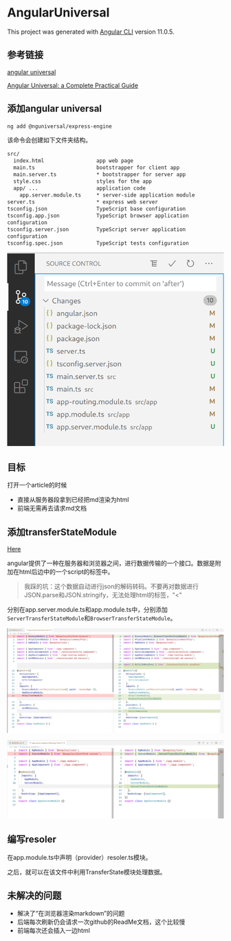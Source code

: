 # AngularUniversal

This project was generated with [Angular CLI](https://github.com/angular/angular-cli) version 11.0.5.

## 参考链接

[angular universal](https://angular.cn/guide/universal)

[Angular Universal: a Complete Practical Guide](https://blog.angular-university.io/angular-universal/)

## 添加angular universal

`ng add @nguniversal/express-engine`

该命令会创建如下文件夹结构。


```
src/
  index.html                 app web page
  main.ts                    bootstrapper for client app
  main.server.ts             * bootstrapper for server app
  style.css                  styles for the app
  app/ ...                   application code
    app.server.module.ts     * server-side application module
server.ts                    * express web server
tsconfig.json                TypeScript base configuration
tsconfig.app.json            TypeScript browser application configuration
tsconfig.server.json         TypeScript server application configuration
tsconfig.spec.json           TypeScript tests configuration
```

![被修改的文件](src/assets/2021-05-15%2018-17-06%20的屏幕截图.png)

## 目标

打开一个article的时候
- 直接从服务器段拿到已经把md渲染为html
- 前端无需再去请求md文档

## 添加transferStateModule

[Here](https://angular.cn/api/platform-browser/TransferState)


angular提供了一种在服务器和浏览器之间，进行数据传输的一个接口。数据是附加在html后边中的一个script的标签中。

> 我踩的坑：这个数据自动进行json的解码转码。不要再对数据进行JSON.parse和JSON.stringify，无法处理html的标签，"<"

分别在app.server.module.ts和app.module.ts中，分别添加`ServerTransferStateModule`和`BrowserTransferStateModule`。

![server](src/assets/2021-05-15%2020-56-04%20的屏幕截图.png)

![browser](src/assets/2021-05-15%2020-56-20%20的屏幕截图.png)


## 编写resoler

在app.module.ts中声明（provider）resoler.ts模块。

之后，就可以在该文件中利用TransferState模块处理数据。

## 未解决的问题

- 解决了“在浏览器渲染markdown”的问题
- 后端每次刷新仍会请求一次github的ReadMe文档，这个比较慢
- 前端每次还会插入一边html
